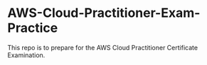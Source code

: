 # AWS-Cloud-Practitioner-Exam-Practice
This repo is to prepare for the AWS Cloud Practitioner Certificate Examination.
